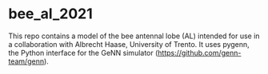 # bee_al_2021
This repo contains a model of the bee antennal lobe (AL) intended for use in a collaboration with Albrecht Haase, University of Trento. 
It uses pygenn, the Python interface for the GeNN simulator (https://github.com/genn-team/genn).
